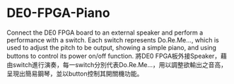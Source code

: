 # DE0-FPGA-Piano
Connect the DE0 FPGA board to an external speaker and perform a performance with a switch. Each switch represents Do.Re.Me..., which is used to adjust the pitch to be output, showing a simple piano, and using buttons to control its power on/off function.
將DE0 FPGA板外接Speaker，藉由switch進行演奏，每一switch分別代表Do.Re.Me…，用以調整欲輸出之音高，呈現出簡易鋼琴，並以button控制其開關機功能。
